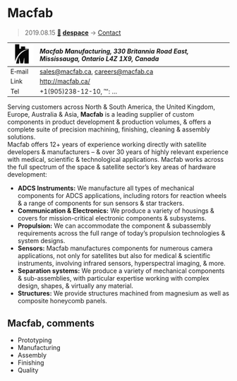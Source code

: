 # Macfab
> 2019.08.15 **[🚀](../index/index.md) [despace](index.md)** → [Contact](contact.md)

|[![](f/contact/m/macfab_logo1_thumb.jpg)](f/contact/m/macfab_logo1.png)|*Macfab Manufacturing, 330 Britannia Road East, Mississauga, Ontario L4Z 1X9, Canada*|
|:--|:--|
|E‑mail|<sales@macfab.ca>, <careers@macfab.ca>|
|Link|<http://macfab.ca/>|
|Tel|+1(905)238-12-10, ℻: …|

Serving customers across North & South America, the United Kingdom, Europe, Australia & Asia, **Macfab** is a leading supplier of custom components in product development & production volumes, & offers a complete suite of precision machining, finishing, cleaning & assembly solutions.  
Macfab offers 12+ years of experience working directly with satellite developers & manufacturers – & over 30 years of highly relevant experience with medical, scientific & technological applications. Macfab works across the full spectrum of the space & satellite sector’s key areas of hardware development:

   - **ADCS Instruments:** We manufacture all types of mechanical components for ADCS applications, including rotors for reaction wheels & a range of components for sun sensors & star trackers.
   - **Communication & Electronics:** We produce a variety of housings & covers for mission-critical electronic components & subsystems.
   - **Propulsion:** We can accommodate the component & subassembly requirements across the full range of today’s propulsion technologies & system designs.
   - **Sensors:** Macfab manufactures components for numerous camera applications, not only for satellites but also for medical & scientific instruments, involving infrared sensors, hyperspectral imaging, & more.
   - **Separation systems:** We produce a variety of mechanical components & sub-assemblies, with particular expertise working with complex design, shapes, & virtually any material.
   - **Structures:** We provide structures machined from magnesium as well as composite honeycomb panels.


<p style="page-break-after:always"> </p>

## Macfab, comments

   - Prototyping
   - Manufacturing
   - Assembly
   - Finishing
   - Quality

